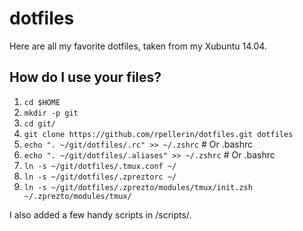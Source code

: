 # dotfiles

Here are all my favorite dotfiles, taken from my Xubuntu 14.04.

## How do I use your files?
1. `cd $HOME`
2. `mkdir -p git`
3. `cd git/`
4. `git clone https://github.com/rpellerin/dotfiles.git dotfiles`
5. `echo ". ~/git/dotfiles/.rc" >> ~/.zshrc` # Or .bashrc
6. `echo ". ~/git/dotfiles/.aliases" >> ~/.zshrc` # Or .bashrc
7. `ln -s ~/git/dotfiles/.tmux.conf ~/`
8. `ln -s ~/git/dotfiles/.zpreztorc ~/`
9. `ln -s ~/git/dotfiles/.zprezto/modules/tmux/init.zsh ~/.zprezto/modules/tmux/`

I also added a few handy scripts in /scripts/.